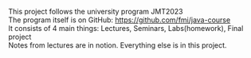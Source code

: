 This project follows the university program JMT2023 \
The program itself is on GitHub: https://github.com/fmi/java-course \
It consists of 4 main things: Lectures, Seminars, Labs(homework), Final project \
Notes from lectures are in notion. Everything else is in this project.
    